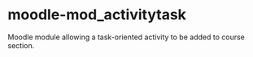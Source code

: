 # moodle-mod_activitytask
Moodle module allowing a task-oriented activity to be added to course section.
